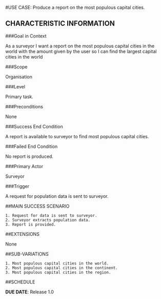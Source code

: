 #USE CASE: Produce a report on the most populous capital cities. 

## CHARACTERISTIC INFORMATION

###Goal in Context

As a surveyor I want a report on the most populous capital cities in the world with the amount given by the user so I can find the largest capital cities in the world

###Scope

Organisation

###Level

Primary task.

###Preconditions

None

###Success End Condition

A report is available to surveyor to find most populous capital cities.

###Failed End Condition

No report is produced.

###Primary Actor

Surveyor

###Trigger

A request for population data is sent to surveyor.


##MAIN SUCCESS SCENARIO

	1. Request for data is sent to surveyor.
	2. Surveyor extracts population data.
	3. Report is provided.
	
##EXTENSIONS

None

##SUB-VARIATIONS

	1. Most populous capital cities in the world.
	2. Most populous capital cities in the continent.
	3. Most populous capital cities in the region.
	
##SCHEDULE

**DUE DATE**: Release 1.0

